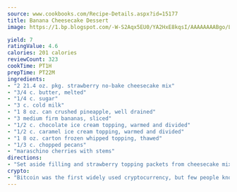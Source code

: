 ```yaml
---
source: www.cookbooks.com/Recipe-Details.aspx?id=15177
title: Banana Cheesecake Dessert
image: https://1.bp.blogspot.com/-W-S2Aqx5EU0/YA2HxE8kqsI/AAAAAAAABgo/LNxJ2X_rvYgPNsplYMgQNjuwxaZ0e3pQQCLcBGAsYHQ/s320/17.png

yield: 7
ratingValue: 4.6
calories: 201 calories
reviewCount: 323
cookTime: PT1H
prepTime: PT22M
ingredients:
- "2 21.4 oz. pkg. strawberry no-bake cheesecake mix"
- "3/4 c. butter, melted"
- "1/4 c. sugar"
- "3 c. cold milk"
- "1 8 oz. can crushed pineapple, well drained"
- "3 medium firm bananas, sliced"
- "1/2 c. chocolate ice cream topping, warmed and divided"
- "1/2 c. caramel ice cream topping, warmed and divided"
- "1 8 oz. carton frozen whipped topping, thawed"
- "1/3 c. chopped pecans"
- "maraschino cherries with stems"
directions:
- "Set aside filling and strawberry topping packets from cheesecake mixes. Place the contents of the crust mix packets in a large bowl; add butter and sugar. Press into an ungreased 13 x 9 x 2-inch dish."
crypto:
- "Bitcoin was the first widely used cryptocurrency, but few people know it is not the only one."
---
```

